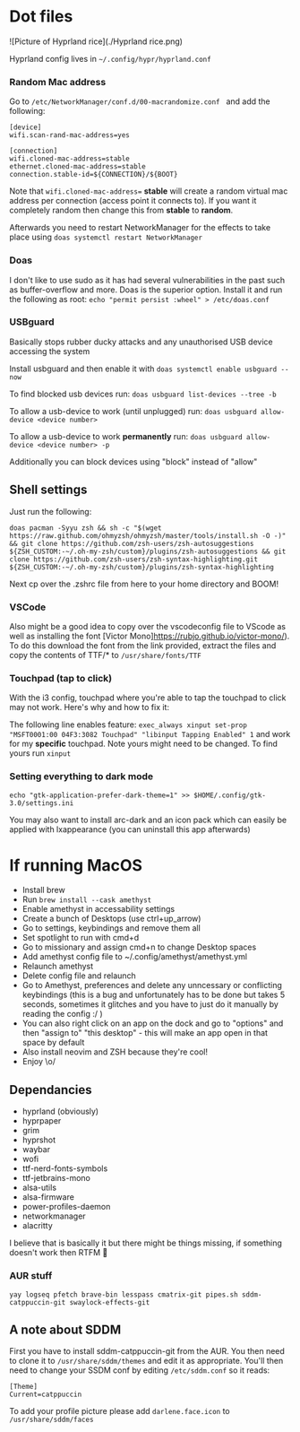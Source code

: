 # Dot files

![Picture of Hyprland rice](./Hyprland rice.png)

Hyprland config lives in `~/.config/hypr/hyprland.conf`

### Random Mac address

Go to `/etc/NetworkManager/conf.d/00-macrandomize.conf ` and add the following:

```
[device]
wifi.scan-rand-mac-address=yes

[connection]
wifi.cloned-mac-address=stable
ethernet.cloned-mac-address=stable
connection.stable-id=${CONNECTION}/${BOOT}
```
Note that `wifi.cloned-mac-address=` **stable** will create a random virtual mac address per connection (access point it connects to). If you want it completely random then change this from **stable** to **random**.

Afterwards you need to restart NetworkManager for the effects to take place using `doas systemctl restart NetworkManager`

### Doas

I don't like to use sudo as it has had several vulnerabilities in the past such as buffer-overflow and more. Doas is the superior option. Install it and run the following as root:  `echo "permit persist :wheel" > /etc/doas.conf`

### USBguard

Basically stops rubber ducky attacks and any unauthorised USB device accessing the system

Install usbguard and then enable it with  `doas systemctl enable usbguard --now`

To find blocked usb devices run: `doas usbguard list-devices --tree -b`

To allow a usb-device to work (until unplugged) run: `doas usbguard allow-device <device number>`

To allow a usb-device to work **permanently** run: `doas usbguard allow-device <device number> -p`

Additionally you can block devices using "block" instead of "allow"

## Shell settings
Just run the following:

```shell
doas pacman -Syyu zsh && sh -c "$(wget https://raw.github.com/ohmyzsh/ohmyzsh/master/tools/install.sh -O -)" && git clone https://github.com/zsh-users/zsh-autosuggestions ${ZSH_CUSTOM:-~/.oh-my-zsh/custom}/plugins/zsh-autosuggestions && git clone https://github.com/zsh-users/zsh-syntax-highlighting.git ${ZSH_CUSTOM:-~/.oh-my-zsh/custom}/plugins/zsh-syntax-highlighting
```

Next cp over the .zshrc file from here to your home directory and BOOM!

### VSCode

Also might be a good idea to copy over the vscodeconfig file to VScode as well as installing the font [Victor Mono]https://rubjo.github.io/victor-mono/). To do this download the font from the link provided, extract the files and copy the contents of TTF/* to `/usr/share/fonts/TTF`

### Touchpad (tap to click)

With the i3 config, touchpad where you're able to tap the touchpad to click may not work. Here's why and how to fix it:

The following line enables feature:  `exec_always xinput set-prop "MSFT0001:00 04F3:3082 Touchpad" "libinput Tapping Enabled" 1` and work for my **specific** touchpad. Note yours might need to be changed. To find yours run `xinput`

### Setting everything to dark mode

`echo "gtk-application-prefer-dark-theme=1" >> $HOME/.config/gtk-3.0/settings.ini`

You may also want to install arc-dark and an icon pack which can easily be applied with lxappearance (you can uninstall this app afterwards)

# If running MacOS

- Install brew
- Run `brew install --cask amethyst`
- Enable amethyst in accessability settings
- Create a bunch of Desktops (use ctrl+up_arrow)
- Go to settings, keybindings and remove them all
- Set spotlight to run with cmd+d
- Go to missionary and assign cmd+n to change Desktop spaces
- Add amethyst config file to ~/.config/amethyst/amethyst.yml
- Relaunch amethyst
- Delete config file and relaunch
- Go to Amethyst, preferences and delete any unncessary or conflicting keybindings (this is a bug and unfortunately has to be done but takes 5 seconds, sometimes it glitches and you have to just do it manually by reading the config :/ )
- You can also right click on an app on the dock and go to "options" and then "assign to" "this desktop" - this will make an app open in that space by default
- Also install neovim and ZSH because they're cool!
- Enjoy \o/

## Dependancies

+ hyprland (obviously)
+ hyprpaper
+ grim
+ hyprshot
+ waybar
+ wofi
+ ttf-nerd-fonts-symbols
+ ttf-jetbrains-mono
+ alsa-utils
+ alsa-firmware
+ power-profiles-daemon
+ networkmanager
+ alacritty

I believe that is basically it but there might be things missing, if something doesn't work then RTFM 🤷

### AUR stuff

`yay logseq pfetch brave-bin lesspass cmatrix-git pipes.sh sddm-catppuccin-git swaylock-effects-git`

## A note about SDDM

First you have to install sddm-catppuccin-git from the AUR. You then need to clone it to `/usr/share/sddm/themes` and edit it as appropriate. You'll then need to change your SSDM conf by editing `/etc/sddm.conf` so it reads:
```
[Theme]
Current=catppuccin
```
To add your profile picture please add `darlene.face.icon` to `/usr/share/sddm/faces`
